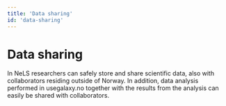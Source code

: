 ```yaml
---
title: 'Data sharing'
id: 'data-sharing'
---
```

# Data sharing
In NeLS researchers can safely store and share scientific data, also with collaborators residing outside of Norway. In addition, data analysis performed in usegalaxy.no together with the results from the analysis can easily be shared with collaborators.
